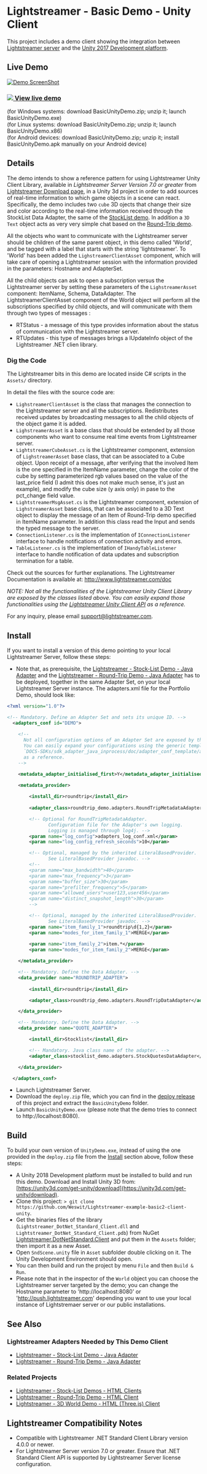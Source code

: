 # Lightstreamer - Basic Demo - Unity Client

<!-- START DESCRIPTION lightstreamer-example-basic2-client-unity -->

This project includes a demo client showing the integration between [Lightstreamer server](https://www.lightstreamer.com/) and the [Unity 2017 Development platform](https://unity3d.com/).<br>

## Live Demo

[![Demo ScreenShot](screen_demo_large2.png)](https://demos.lightstreamer.com/UnityDemo/BasicUnityDemo.zip)<br>

### [![](http://demos.lightstreamer.com/site/img/play.png) View live demo](http://demos.lightstreamer.com/UnityDemo2/BasicUnityDemo.zip)<br>
(for Windows systems: download BasicUnityDemo.zip; unzip it; launch BasicUnityDemo.exe)<br>
(for Linux systems: download BasicUnityDemo.zip; unzip it; launch BasicUnityDemo.x86)<br>
(for Android devices: download BasicUnityDemo.zip; unzip it; install BasicUnityDemo.apk manually on your Android device)

## Details

The demo intends to show a reference pattern for using Lightstreamer Unity Client Library, available in *Lightstreamer Server Version 7.0 or greater* from [Lightstreamer Download page](http://www.lightstreamer.com/download.htm), in a Unity 3d project in order to add sources of real-time information to which game objects in a scene can react.
Specifically, the demo includes two `cube` 3D ojects that change their size and color according to the real-time information received through the StockList Data Adapter, the same of the [StockList demo](https://github.com/Lightstreamer/Lightstreamer-example-StockList-client-javascript).
In addition a `3D Text` object acts as very very simple chat based on the [Round-Trip demo](https://github.com/Lightstreamer/Lightstreamer-example-RoundTrip-client-javascript). 

All the objects who want to communicate with the Lightstreamer server should be children of the same parent object, in this demo called 'World', and be tagged with a label that starts with the string 'lightstreamer'.
To 'World' has been added the `LighstreamerClientAsset` component, which will take care of opening a Lightstreamer session with the information provided in the parameters: Hostname and AdapterSet.

All the child objects can ask to open  a subscription versus the Lightstreamer server by setting these parameters of the `LighstreamerAsset` component: ItemName, Schema, DataAdapter.
The LightstreamerClientAsset component of the World object will perform all the subscriptions specified by child objects, and will communicate with them through two types of messages :

* RTStatus - a message of this type provides information about the status of communication with the Lightstreamer server.
* RTUpdates - this type of messages brings a IUpdateInfo object of the Lightstreamer .NET clien library.

### Dig the Code

The Lightstreamer bits in this demo are located inside C# scripts in the `Assets/` directory.<br>

In detail the files with the source code are:
* `LighstreamerClientAsset` is the class that manages the connection to the Lightstreamer server and all the subscriptions. Redistributes received updates by broadcasting messages to all the child objects of the object game it is added.
* `LighstreamerAsset` is a base class that should be extended by all those components who want to consume real time events from Lightstreamer server. 
* `LightstreamerCubeAsset.cs` is the Lightstreamer component, extension of `LighstreamerAsset` base class, that can be associated to a Cube object. Upon receipt of a message, 
after verifying that the involved Item is the one specified in the ItemName parameter, change the color of the cube by setting parameterized rgb values based on the value of the last_price field (I admit this does not make much sense, it's just an example), and modify the cube size (y axis only) in pase to the pct_change field value.
* `LightstreamerMsgAsset.cs` is the Lightstreamer component, extension of `LighstreamerAsset` base class, that can be associated to a 3D Text object to display the message of an Item of Round-Trip demo specified in ItemName parameter.
In addition this class read the Input and sends the typed message to the server.
* `ConnectionListener.cs` is the implementation of `IConnectionListener` interface to handle notifications of connection activity and errors. 
* `TableListener.cs` is the implementation of `IHandyTableListener ` interface to handle notification of data updates and subscription termination for a table.

Check out the sources for further explanations. The Lightstreamer Documentation is available at: http://www.lightstreamer.com/doc<br>

<i>NOTE: Not all the functionalities of the Lightstreamer Unity Client Library are exposed by the classes listed above. You can easily expand those functionalities using the [Lightstreamer Unity Client API](http://docs.lightstreamer.com/docs/client_unity_api/) as a reference. </i>

For any inquiry, please email support@lightstreamer.com.

<!-- END DESCRIPTION lightstreamer-example-basic2-client-unity -->

## Install

If you want to install a version of this demo pointing to your local Lightstreamer Server, follow these steps:

* Note that, as prerequisite, the [Lightstreamer - Stock-List Demo - Java Adapter](https://github.com/Weswit/Lightstreamer-example-Stocklist-adapter-java) and the [Lightstreamer - Round-Trip Demo - Java Adapter](https://github.com/Lightstreamer/Lightstreamer-example-RoundTrip-adapter-java) has to be deployed, together in the same Adapter Set, on your local Lightstreamer Server instance.
The adapters.xml file for the Portfolio Demo, should look like:
```xml 
<?xml version="1.0"?>

<!-- Mandatory. Define an Adapter Set and sets its unique ID. -->
  <adapters_conf id="DEMO">
  
    <!--
      Not all configuration options of an Adapter Set are exposed by this file.
      You can easily expand your configurations using the generic template,
      `DOCS-SDKs/sdk_adapter_java_inprocess/doc/adapter_conf_template/adapters.xml`,
      as a reference.
    -->

    <metadata_adapter_initialised_first>Y</metadata_adapter_initialised_first>
	
	<metadata_provider>

		<install_dir>roundtrip</install_dir>
	
        <adapter_class>roundtrip_demo.adapters.RoundTripMetadataAdapter</adapter_class>

        <!-- Optional for RoundTripMetadataAdapter.
               Configuration file for the Adapter's own logging.
               Logging is managed through log4j. -->
        <param name="log_config">adapters_log_conf.xml</param>
        <param name="log_config_refresh_seconds">10</param>

        <!-- Optional, managed by the inherited LiteralBasedProvider.
               See LiteralBasedProvider javadoc. -->
        <!--
        <param name="max_bandwidth">40</param>
        <param name="max_frequency">3</param>
        <param name="buffer_size">30</param>
        <param name="prefilter_frequency">5</param>
        <param name="allowed_users">user123,user456</param>
        <param name="distinct_snapshot_length">30</param>
        -->

        <!-- Optional, managed by the inherited LiteralBasedProvider.
               See LiteralBasedProvider javadoc. -->
        <param name="item_family_1">roundtrip\d{1,2}</param>
        <param name="modes_for_item_family_1">MERGE</param>
		
        <param name="item_family_2">item.*</param>
        <param name="modes_for_item_family_2">MERGE</param>

    </metadata_provider>

    <!-- Mandatory. Define the Data Adapter. -->
    <data_provider name="ROUNDTRIP_ADAPTER">
	  
	    <install_dir>roundtrip</install_dir>

        <adapter_class>roundtrip_demo.adapters.RoundTripDataAdapter</adapter_class>

    </data_provider>

	<!-- Mandatory. Define the Data Adapter. -->
	<data_provider name="QUOTE_ADAPTER">

	    <install_dir>Stocklist</install_dir>

		<!-- Mandatory. Java class name of the adapter. -->
		<adapter_class>stocklist_demo.adapters.StockQuotesDataAdapter</adapter_class>

    </data_provider>

  </adapters_conf>
```
* Launch Lightstreamer Server.
* Download the `deploy.zip` file, which you can find in the [deploy release](https://github.com/Lightstreamer/Lightstreamer-example-basic2-client-unity/releases) of this project and extract the `BasicUnityDemo` folder.
* Launch `BasicUnityDemo.exe` (please note that the demo tries to connect to http://localhost:8080).

## Build

To build your own version of `UnityDemo.exe`, instead of using the one provided in the `deploy.zip` file from the [Install](https://github.com/Lightstreamer/Lightstreamer-example-basic2-client-unity#install) section above, follow these steps:

* A Unity 2018 Development platform must be installed to build and run this demo. Download and Install Unity 3D from: [https://unity3d.com/get-unity/download](https://unity3d.com/get-unity/download).
* Clone this project: `> git clone https://github.com/Weswit/Lightstreamer-example-basic2-client-unity`.
* Get the  binaries files of the library (`Lightstreamer_DotNet_Standard_Client.dll` and `Lightstreamer_DotNet_Standard_Client.pdb`) from NuGet [Lightstreamer.DotNetStandard.Client](https://www.nuget.org/packages/Lightstreamer.DotNetStandard.Client/) and put them in the `Assets` folder; then import it as a new Asset.
* Open `SndScene.unity` file in `Asset` subfolder double clicking on it. The Unity Development Environment should open.
* You can then build and run the project by menu `File` and then `Build & Run`.
* Please note that in the inspector of the `World` object you can choose the Lightstreamer server targeted by the demo; you can change the Hostname parameter to 'http://localhost:8080' or 'http://push.lightstreamer.com' depending you want to use your local instance of Lightstremaer server or our public installations.

## See Also

### Lightstreamer Adapters Needed by This Demo Client

<!-- START RELATED_ENTRIES -->
* [Lightstreamer - Stock-List Demo - Java Adapter](https://github.com/Weswit/Lightstreamer-example-Stocklist-adapter-java)
* [Lightstreamer - Round-Trip Demo - Java Adapter](https://github.com/Lightstreamer/Lightstreamer-example-RoundTrip-adapter-java)

<!-- END RELATED_ENTRIES -->

### Related Projects

* [Lightstreamer - Stock-List Demos - HTML Clients](https://github.com/Weswit/Lightstreamer-example-Stocklist-client-javascript)
* [Lightstreamer - Round-Trip Demo - HTML Client](https://github.com/Lightstreamer/Lightstreamer-example-RoundTrip-client-javascript)
* [Lightstreamer - 3D World Demo - HTML (Three.js) Client](https://github.com/Weswit/Lightstreamer-example-3DWorld-client-javascript)

## Lightstreamer Compatibility Notes

* Compatible with Lightstreamer .NET Standard Client Library version 4.0.0 or newer.
* For Lightstreamer Server version 7.0 or greater. Ensure that .NET Standard Client API is supported by Lightstreamer Server license configuration.
